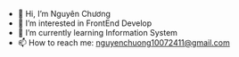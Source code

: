 - 👋 Hi, I’m Nguyên Chương
- 👀 I’m interested in FrontEnd Develop
- 🌱 I’m currently learning Information System
- 📫 How to reach me: nguyenchuong10072411@gmail.com
<!---
NguyenChuong2411/NguyenChuong2411 is a ✨ special ✨ repository because its `README.md` (this file) appears on your GitHub profile.
You can click the Preview link to take a look at your changes.
--->
